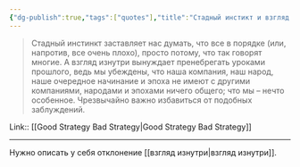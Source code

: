 ```yaml
---
{"dg-publish":true,"tags":["quotes"],"title":"Стадный инстикт и взгляд изнутри","date":"2022-08-13T19:07:42+03:00","modified_at":"2022-08-14T10:03:33+03:00","permalink":"/quotes/202208131907/","dgHomeLink":false,"dgPassFrontmatter":true}
---
```



> Стадный инстинкт заставляет нас думать, что все в порядке (или, напротив, все очень плохо), просто потому, что так говорят многие. А взгляд изнутри вынуждает пренебрегать уроками прошлого, ведь мы убеждены, что наша компания, наш народ, наше очередное начинание и эпоха не имеют с другими компаниями, народами и эпохами ничего общего; что мы – нечто особенное. Чрезвычайно важно избавиться от подобных заблуждений.

Link:: [[Good Strategy Bad Strategy|Good Strategy Bad Strategy]]

---

Нужно описать у себя отклонение [[взгляд изнутри|взгляд изнутри]].
